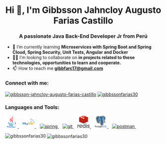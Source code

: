 <h1 align="center">Hi 👋, I'm Gibbsson Jahncloy Augusto Farias Castillo</h1>
<h3 align="center">A passionate Java Back-End Developer Jr from Perú</h3>

- 🌱 I’m currently learning **Microservices with Spring Boot and Spring Cloud, Spring Security, Unit Tests, Angular and Docker**
- 👨‍💻 I’m looking to collaborate on **in projects related to these technologies, opportunities to learn and cooperate.**
- 📫 How to reach me **gibbfarc17@gmail.com**

<h3 align="left">Connect with me:</h3>
<p align="left">
<a href="https://linkedin.com/in/gibbsson-jahncloy-augusto-farias-castillo" target="blank"><img align="center" src="https://raw.githubusercontent.com/rahuldkjain/github-profile-readme-generator/master/src/images/icons/Social/linked-in-alt.svg" alt="gibbsson-jahncloy-augusto-farias-castillo" height="30" width="40" /></a>
<a href="https://instagram.com/gibbssonfarias30" target="blank"><img align="center" src="https://raw.githubusercontent.com/rahuldkjain/github-profile-readme-generator/master/src/images/icons/Social/instagram.svg" alt="gibbssonfarias30" height="30" width="40" /></a>
</p>

<h3 align="left">Languages and Tools:</h3>
<p align="left"> 
<a href="https://www.java.com" target="_blank" rel="noreferrer"> <img src="https://raw.githubusercontent.com/devicons/devicon/master/icons/java/java-original.svg" alt="java" width="40" height="40"/> </a> &nbsp;&nbsp;
<a href="https://www.mysql.com/" target="_blank" rel="noreferrer"> <img src="https://raw.githubusercontent.com/devicons/devicon/master/icons/mysql/mysql-original-wordmark.svg" alt="mysql" width="40" height="40"/> </a> &nbsp;&nbsp;
<a href="https://spring.io/" target="_blank" rel="noreferrer"> <img src="https://www.vectorlogo.zone/logos/springio/springio-icon.svg" alt="spring" width="40" height="40"/> </a> &nbsp;&nbsp;
<a href="https://git-scm.com/" target="_blank" rel="noreferrer"> <img src="https://www.vectorlogo.zone/logos/git-scm/git-scm-icon.svg" alt="git" width="40" height="40"/> </a> &nbsp;&nbsp;
<a href="https://redis.io" target="_blank" rel="noreferrer"> <img src="https://raw.githubusercontent.com/devicons/devicon/master/icons/redis/redis-original-wordmark.svg" alt="redis" width="40" height="40"/> </a> &nbsp;&nbsp;
<a href="https://www.postgresql.org" target="_blank" rel="noreferrer"> <img src="https://raw.githubusercontent.com/devicons/devicon/master/icons/postgresql/postgresql-original-wordmark.svg" alt="postgresql" width="40" height="40"/> </a> &nbsp;&nbsp;
<a href="https://postman.com" target="_blank" rel="noreferrer"> <img src="https://www.vectorlogo.zone/logos/getpostman/getpostman-icon.svg" alt="postman" width="40" height="40"/> </a> &nbsp;&nbsp; 


<p><img align="left" src="https://github-readme-stats.vercel.app/api/top-langs?username=gibbssonfarias30&show_icons=true&locale=en&layout=compact" alt="gibbssonfarias30" /></p>

<p>&nbsp;<img align="center" src="https://github-readme-stats.vercel.app/api?username=gibbssonfarias30&show_icons=true&locale=en" alt="gibbssonfarias30" /></p>

